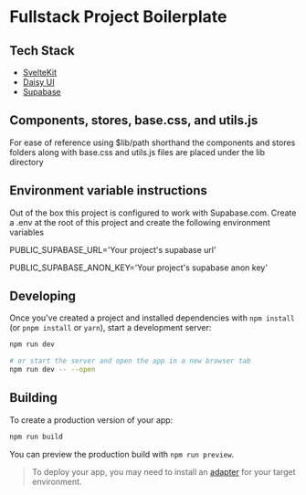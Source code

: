 # Fullstack Project Boilerplate

## Tech Stack

- [SvelteKit](https://kit.svelte.dev/)
- [Daisy UI](https://daisyui.com/)
- [Supabase](https://supabase.com/)

## Components, stores, base.css, and utils.js

For ease of reference using $lib/path shorthand the components and stores folders along with base.css and utils.js files are placed under the lib directory

## Environment variable instructions

Out of the box this project is configured to work with Supabase.com. Create a .env at the root of this project and create the following environment variables

PUBLIC_SUPABASE_URL='Your project's supabase url'

PUBLIC_SUPABASE_ANON_KEY='Your project's supabase anon key'

## Developing

Once you've created a project and installed dependencies with `npm install` (or `pnpm install` or `yarn`), start a development server:

```bash
npm run dev

# or start the server and open the app in a new browser tab
npm run dev -- --open
```

## Building

To create a production version of your app:

```bash
npm run build
```

You can preview the production build with `npm run preview`.

> To deploy your app, you may need to install an [adapter](https://kit.svelte.dev/docs/adapters) for your target environment.
